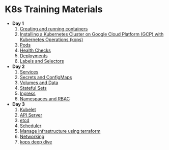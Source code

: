 # K8s Training Materials

* **Day 1**
    1. [Creating and running containers](docs/day1/01_containers.md)
    1. [Installing a Kubernetes Cluster on Google Cloud Platform (GCP) with Kubernetes Operations (kops)](docs/day1/02_kops.md)
    1. [Pods](docs/day1/03_pods.md)
    1. [Health Checks](docs/day1/04_health.md)
    1. [Deployments](docs/day1/05_deployments.md)
    1. [Labels and Selectors](docs/day1/06_labels.md)
* **Day 2**
    1. [Services](docs/day2/01_services.md)
    1. [Secrets and ConfigMaps](docs/day2/02_secrets_and_config_maps.md)
    1. [Volumes and Data](docs/day2/03_volumes.md)
    1. [Stateful Sets](docs/day2/04_stateful_sets.md)
    1. [Ingress](docs/day2/05_ingress.md)
    1. [Namespaces and RBAC](docs/day2/06_namespaces.md)
* **Day 3**
    1. [Kubelet](docs/day3/01_kubelet.md)
    1. [API Server](docs/day3/02_api.md)
    1. [etcd](docs/day3/03_etcd.md)
    1. [Scheduler](docs/day3/04_scheduler.md)
    1. [Manage infrastructure using terraform](docs/day3/05_infrastructure.md)
    1. [Networking](docs/day3/06_networking.md)
    1. [kops deep dive](docs/day3/07_kops.md)
